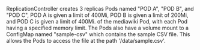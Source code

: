 ReplicationController creates 3 replicas Pods named "POD A", "POD B", and "POD C", POD A is given a limit of 400Mi, POD B is given a limit of 200Mi, and POD C is given a limit of 400Mi. of the mediawiki Pod, with each Pod having a specified memory limit. The Pods also have a volume mount to a ConfigMap named "sample-csv" which contains the sample CSV file. This allows the Pods to access the file at the path '/data/sample.csv'.
